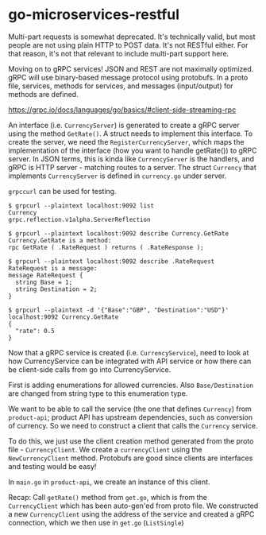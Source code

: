 # go-microservices-restful

Multi-part requests is somewhat deprecated. It's technically valid, but most people are not using plain HTTP to POST data. It's not RESTful either. For that reason, it's not that relevant to include multi-part support here.

Moving on to gRPC services! JSON and REST are not maximally optimized. gRPC will use binary-based message protocol using protobufs. In a proto file, services, methods for services, and messages (input/output) for methods are defined.

https://grpc.io/docs/languages/go/basics/#client-side-streaming-rpc

An interface (i.e. `CurrencyServer`) is generated to create a gRPC server using the method `GetRate()`. A struct needs to implement this interface. To create the server, we need the `RegisterCurrencyServer`, which maps the implementation of the interface (how you want to handle getRate()) to gRPC server. In JSON terms, this is kinda like `CurrencyServer` is the handlers, and gRPC is HTTP server - matching routes to a server. The struct `Currency` that implements `CurrencyServer` is defined in `currency.go` under server.

`grpccurl` can be used for testing.

```
$ grpcurl --plaintext localhost:9092 list
Currency
grpc.reflection.v1alpha.ServerReflection
```

```
$ grpcurl --plaintext localhost:9092 describe Currency.GetRate
Currency.GetRate is a method:
rpc GetRate ( .RateRequest ) returns ( .RateResponse );
```

```
$ grpcurl --plaintext localhost:9092 describe .RateRequest
RateRequest is a message:
message RateRequest {
  string Base = 1;
  string Destination = 2;
}
```

```
$ grpcurl --plaintext -d '{"Base":"GBP", "Destination":"USD"}' localhost:9092 Currency.GetRate
{
  "rate": 0.5
}
```


Now that a gRPC service is created (i.e. `CurrencyService`), need to look at how CurrencyService can be integrated with API service or how there can be client-side calls from go into CurrencyService.

First is adding enumerations for allowed currencies. Also `Base/Destination` are changed from string type to this enumeration type.

We want to be able to call the service (the one that defines `Currency`) from `product-api`; product API has upstream dependencies, such as conversion of currency. So we need to construct a client that calls the `Currency` service.

To do this, we just use the client creation method generated from the proto file - `CurrencyClient`. We create a `currencyClient` using the `NewCurrencyClient` method. Protobufs are good since clients are interfaces and testing would be easy!

In `main.go` in `product-api`, we create an instance of this client.

Recap: Call `getRate()` method from `get.go`, which is from the `CurrencyClient` which has been auto-gen'ed from proto file. We constructed a new `CurrencyClient` using the address of the service and created a gRPC connection, which we then use in `get.go` (`ListSingle`)